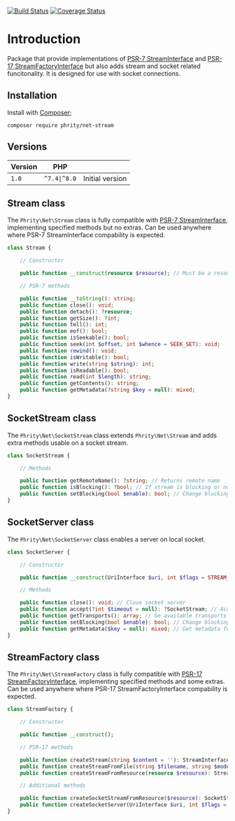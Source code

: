 [![Build Status](https://github.com/sirn-se/phrity-net-stream/actions/workflows/acceptance.yml/badge.svg)](https://github.com/sirn-se/phrity-net-stream/actions)
[![Coverage Status](https://coveralls.io/repos/github/sirn-se/phrity-net-stream/badge.svg?branch=main)](https://coveralls.io/github/sirn-se/phrity-net-stream?branch=main)

# Introduction

Package that provide implementations of [PSR-7 StreamInterface](https://www.php-fig.org/psr/psr-7/#34-psrhttpmessagestreaminterface)
and [PSR-17 StreamFactoryInterface](https://www.php-fig.org/psr/psr-17/#24-streamfactoryinterface)
but also adds stream and socket related funcitonality.
It is designed for use with socket connections.

## Installation

Install with [Composer](https://getcomposer.org/);
```
composer require phrity/net-stream
```


## Versions

| Version | PHP | |
| --- | --- | --- |
| `1.0` | `^7.4\|^8.0` | Initial version |


## Stream class

The `Phrity\Net\Stream` class is fully compatible with [PSR-7 StreamInterface](https://www.php-fig.org/psr/psr-7/#34-psrhttpmessagestreaminterface),
implementing specified methods but no extras. Can be used anywhere where PSR-7 StreamInterface compability is expected.

```php
class Stream {

    // Constructor

    public function __construct(resource $resource); // Must be a resource of type stream

    // PSR-7 methods

    public function __toString(): string;
    public function close(): void;
    public function detach(): ?resource;
    public function getSize(): ?int;
    public function tell(): int;
    public function eof(): bool;
    public function isSeekable(): bool;
    public function seek(int $offset, int $whence = SEEK_SET): void;
    public function rewind(): void;
    public function isWritable(): bool;
    public function write(string $string): int;
    public function isReadable(): bool;
    public function read(int $length): string;
    public function getContents(): string;
    public function getMetadata(?string $key = null): mixed;
}
```

## SocketStream class

The `Phrity\Net\SocketStream` class extends `Phrity\Net\Stream` and adds extra methods usable on a socket stream.

```php
class SocketStream {

    // Methods

    public function getRemoteName(): ?string; // Returns remote name
    public function isBlocking(): ?bool; // If stream is blocking or not
    public function setBlocking(bool $enable): bool; // Change blocking mode
}
```

## SocketServer class

The `Phrity\Net\SocketServer` class enables a server on local socket.

```php
class SocketServer {

    // Constructor

    public function __construct(UriInterface $uri, int $flags = STREAM_SERVER_BIND | STREAM_SERVER_LISTEN);

    // Methods

    public function close(): void; // Close socket server
    public function accept(?int $timeout = null): ?SocketStream; // Accept connection on socket server
    public function getTransports(): array; // Ge available transports
    public function setBlocking(bool $enable): bool; // Change blocking mode
    public function getMetadata($key = null): mixed; // Get metadata for socket server
}
```

## StreamFactory class

The `Phrity\Net\StreamFactory` class is fully compatible with [PSR-17 StreamFactoryInterface](https://www.php-fig.org/psr/psr-17/#24-streamfactoryinterface),
implementing specified methods and some extras. Can be used anywhere where PSR-17 StreamFactoryInterface compability is expected.

```php
class StreamFactory {

    // Constructor

    public function __construct();

    // PSR-17 methods

    public function createStream(string $content = ''): StreamInterface;
    public function createStreamFromFile(string $filename, string $mode = 'r'): StreamInterface;
    public function createStreamFromResource(resource $resource): StreamInterface; // Must be a resource of type stream

    // Additional methods

    public function createSocketStreamFromResource($resource): SocketStream; // Create a socket stream
    public function createSocketServer(UriInterface $uri, int $flags = STREAM_SERVER_BIND | STREAM_SERVER_LISTEN): SocketServer; // Create a socket server
}
```

